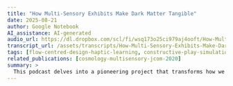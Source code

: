```yaml
---
title: "How Multi-Sensory Exhibits Make Dark Matter Tangible"
date: 2025-08-21
author: Google Notebook
AI_assistance: AI-generated
audio_url: https://dl.dropbox.com/scl/fi/wsq173o25ci979aj4ooft/How-Multi-Sensory-Exhibits-Make-Dark-Matter-Tangible.m4a?rlkey=zl5o1d4b2b5386puusokxq6dz&dl=1
transcript_url: /assets/transcripts/How-Multi-Sensory-Exhibits-Make-Dark-Matter-Tangible.html
tags: [flow-centred-design-haptic-learning, constructive-play-simulations]
related_publications: [cosmology-multisensory-jcom-2020]
summary: >
  This podcast delves into a pioneering project that transforms how we understand cosmology. Discover how a unique multisensory experience, incorporating taste, touch, smell, sound, and sight, makes abstract concepts like dark matter accessible and engaging for everyone, breaking down traditional barriers in science communication.
---
```


